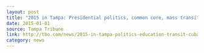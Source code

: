 ```yaml
---
layout: post
title: "2015 in Tampa: Presidential politics, common core, mass transit and more"
date: 2015-01-01
source: Tampa Tribune
link: http://tbo.com/news/2015-in-tampa-politics-education-transit-cuba-and-more-20150101/
category: news
---
```


